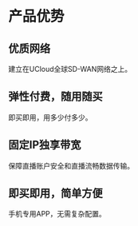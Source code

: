 # 产品优势

## 优质网络
建立在UCloud全球SD-WAN网络之上。

## 弹性付费，随用随买
即买即用，用多少付多少。

## 固定IP独享带宽
保障直播账户安全和直播流畅数据传输。

## 即买即用，简单方便
手机专用APP，无需复杂配置。
